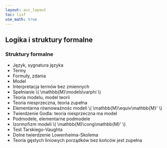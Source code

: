 ```yaml
---
layout: acc_layout
toc: lisf
use_math: true
---
```


Logika i struktury formalne
---

### Struktury formalne

* Język, sygnatura języka
* Termy
* Formuły, zdania
* Model  
* Interpretacja termów bez zmiennych
* Spełnianie \\( \mathbb{M}\models\varphi \\)
* Teoria modelu, model teorii
* Teoria niesprzeczna, teoria zupełna
* Elementarna równoważnośc modeli \\( \mathbb{M}\equiv\mathbb{M}' \\)
* Twierdzenie Godla: teoria niesprzeczna ma model
* Podmodele, elementarne podmodele
* Izormofizm modeli \\( \mathbb{M}\cong\mathbb{M}' \\)
* Test Tarskiego-Vaughta
* Dolne twierdzenie Lowenheima-Skolema 
* Teoria gęstych liniowych porządków bez końców jest zupełna